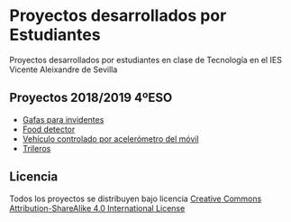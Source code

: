 # Proyectos desarrollados por Estudiantes
Proyectos desarrollados por estudiantes en clase de Tecnología en el IES Vicente Aleixandre de Sevilla

## Proyectos 2018/2019 4ºESO

- [Gafas para invidentes](https://github.com/Josepujol/ProyectosEstudiantes/tree/master/GafasInvidentes)
- [Food detector](https://github.com/Josepujol/ProyectosEstudiantes/tree/master/FoodDetector)
- [Vehículo controlado por acelerómetro del móvil](https://github.com/Josepujol/ProyectosEstudiantes/tree/master/VehiculoAcelerometroMovil)
- [Trileros](https://github.com/Josepujol/ProyectosEstudiantes/tree/master/Trilero)


## Licencia
Todos los proyectos se distribuyen bajo licencia [Creative Commons Attribution-ShareAlike 4.0 International License](http://creativecommons.org/licenses/by-sa/4.0/)

